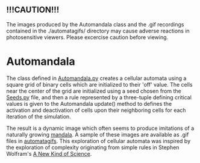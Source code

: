 ## !!!CAUTION!!!
The images produced by the Automandala class and the .gif recordings contained in the ./automatagifs/ directory may cause adverse reactions in photosensitive viewers. Please excercise caution before viewing. 

# Automandala
The class defined in [Automandala.py](./Automandala.py) creates a cellular automata using a square grid of binary cells which are initialized to their 'off' value. The cells near the center of the grid are initialized using a seed chosen from the [Seeds.py](./Seeds.py) file, and then a rule represented by a three-tuple defining critical values is given to the Automandala update() method to defines the activation and deactivation of cells upon their neighboring cells for each iteration of the simulation.

The result is a dynamic image which often seems to produce imitations of a naturally growing [mandala][1]. A sample of these images are available as .gif files in [automatagifs](./automatagifs/). This exploration of cellular automata was inspired by the exploration of complexity originating from simple rules in Stephen Wolfram's [A New Kind of Science][2].


[1]: https://en.wikipedia.org/wiki/Mandala
[2]: https://store.wolfram.com/view/book/ISBN1579550088.str
